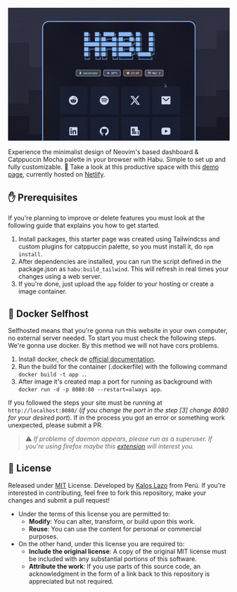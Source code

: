 ![banner habu](docs/videos/bannerHabu.gif)

Experience the minimalist design of Neovim's based dashboard & Catppuccin Mocha palette in your browser with Habu. Simple to set up and fully customizable. 🚀 Take a look at this productive space with this [demo page](https://habu.netlify.app/), currently hosted on [Netlify](https://app.netlify.com/).

## ✋ Prerequisites

If you're planning to improve or delete features you must look at the following guide that explains you how to get started.

1. Install packages, this starter page was created using Tailwindcss and custom plugins for catppuccin palette, so you must install it, do `npm install`.
2. After dependencies are installed, you can run the script defined in the package.json as `habu:build_tailwind`. This will refresh in real times your changes using a web server.
3. If you're done, just upload the `app` folder to your hosting or create a image container.

## 🐋 Docker Selfhost

Selfhosted means that you're gonna run this website in your own computer, no external server needed. To start you must check the following steps. We're gonna use docker. By this method we will not have cors problems.

1. Install docker, check de [official documentation](https://docs.docker.com/get-docker/).
2. Run the build for the container (.dockerfile) with the following command `docker build -t app .`.
3. After image it's created map a port for running as background with `docker run -d -p 8080:80 --restart=always app`.

If you followed the steps your site must be running at `http://localhost:8080/` (_if you change the port in the step [3] change 8080 for your desired port_). If in the process you got an error or something work unexpected, please submit a PR.

> ⚠️ _If problems of daemon appears, please run as a superuser. If you're using firefox maybe this [extension](https://addons.mozilla.org/es/firefox/addon/custom-new-tab-page/) will interest you._

## 📄 License

Released under [MIT](./LICENSE) License. Developed by [Kalos Lazo](https://www.github.com/kaloslazo) from Perú. If you're interested in contributing, feel free to fork this repository, make your changes and submit a pull request!

- Under the terms of this license you are permitted to:
  - **Modify**: You can alter, transform, or build upon this work.
  - **Reuse**: You can use the content for personal or commercial purposes.
- On the other hand, under this license you are required to:
  - **Include the original license**: A copy of the original MIT license must be included with any substantial portions of this software.
  - **Attribute the work**: If you use parts of this source code, an acknowledgment in the form of a link back to this repository is appreciated but not required.
